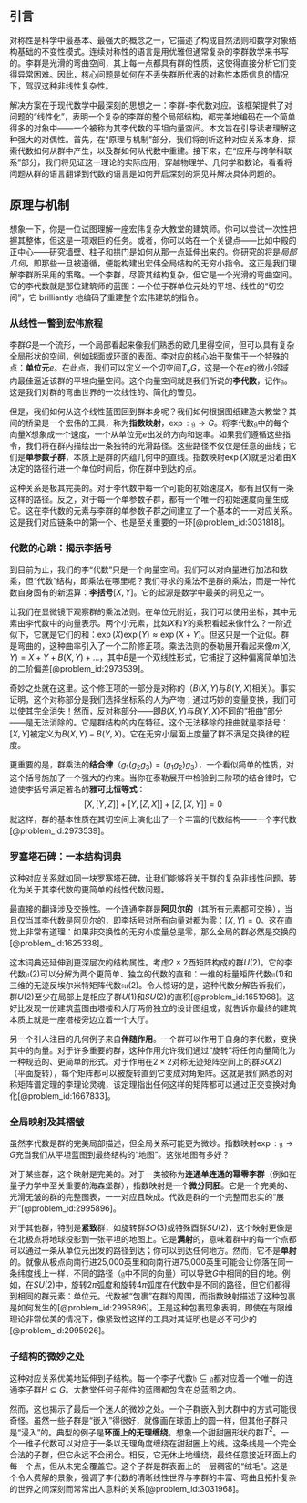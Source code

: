 ## 引言
对称性是科学中最基本、最强大的概念之一，它描述了构成自然法则和数学对象结构基础的不变性模式。连续对称性的语言是用优雅但通常复杂的李群数学来书写的。李群是光滑的弯曲空间，其上每一点都具有群的性质，这使得直接分析它们变得异常困难。因此，核心问题是如何在不丢失群所代表的对称性本质信息的情况下，驾驭这种非线性复杂性。

解决方案在于现代数学中最深刻的思想之一：李群-李代数对应。该框架提供了对问题的“线性化”，表明一个复杂的李群的整个局部结构，都完美地编码在一个简单得多的对象中——一个被称为其李代数的平坦向量空间。本文旨在引导读者理解这种强大的对偶性。首先，在“原理与机制”部分，我们将剖析这种对应关系本身，探索代数如何从群中产生，以及群如何从代数中重建。接下来，在“应用与跨学科联系”部分，我们将见证这一理论的实际应用，穿越物理学、几何学和数论，看看将问题从群的语言翻译到代数的语言是如何开启深刻的洞见并解决具体问题的。

## 原理与机制
想象一下，你是一位试图理解一座宏伟复杂大教堂的建筑师。你可以尝试一次性把握其整体，但这是一项艰巨的任务。或者，你可以站在一个关键点——比如中殿的正中心——研究墙壁、柱子和拱门是如何从那一点延伸出来的。你研究的将是*局部几何*，即那些一旦被遵循，便能构建出宏伟全局结构的无穷小指令。这正是我们理解李群所采用的策略。一个李群，尽管其结构复杂，但它是一个光滑的弯曲空间。它的李代数就是那位建筑师的蓝图：一个位于群单位元处的平坦、线性的“切空间”，它 brilliantly 地编码了重建整个宏伟建筑的指令。

### 从线性一瞥到宏伟旅程

李群$G$是一个流形，一个局部看起来像我们熟悉的欧几里得空间，但可以具有复杂全局形状的空间，例如球面或环面的表面。李对应的核心始于聚焦于一个特殊的点：**单位元**$e$。在此点，我们可以定义一个切空间$T_eG$，这是一个在$e$的微小邻域内最佳逼近该群的平坦向量空间。这个向量空间就是我们所说的**李代数**，记作$\mathfrak{g}$。这是我们对群的弯曲世界的一次线性的、简化的瞥见。

但是，我们如何从这个线性蓝图回到群本身呢？我们如何根据图纸建造大教堂？其间的桥梁是一个宏伟的工具，称为**指数映射**，$\exp: \mathfrak{g} \to G$。将李代数$\mathfrak{g}$中的每个向量$X$想象成一个速度，一个从单位元$e$出发的方向和速率。如果我们遵循这些指令，我们将在群内描绘出一条独特的光滑路径。这些路径不仅仅是任意的曲线；它们是**单参数子群**，本质上是群的内蕴几何中的直线。指数映射$\exp(X)$就是沿着由$X$决定的路径行进一个单位时间后，你在群中到达的点。

这种关系是极其完美的。对于李代数中每一个可能的初始速度$X$，都有且仅有一条这样的路径。反之，对于每一个单参数子群，都有一个唯一的初始速度向量生成它。这在李代数的元素与李群的单参数子群之间建立了一个基本的一一对应关系。这是我们对应链条中的第一个、也是至关重要的一环[@problem_id:3031818]。

### 代数的心跳：揭示李括号

到目前为止，我们的李“代数”只是一个向量空间。我们可以对向量进行加法和数乘，但“代数”结构，即乘法在哪里呢？我们寻求的乘法不是群的乘法，而是一种代数自身固有的新运算：**李括号**$[X, Y]$。它的起源是数学中最美的洞见之一。

让我们在显微镜下观察群的乘法法则。在单位元附近，我们可以使用坐标，其中元素由李代数中的向量表示。两个小元素，比如$X$和$Y$的乘积看起来像什么？一阶近似下，它就是它们的和：$\exp(X)\exp(Y) \approx \exp(X+Y)$。但这只是一个近似。群是弯曲的，这种曲率引入了一个二阶修正项。乘法法则的泰勒展开看起来像$m(X,Y) = X + Y + B(X,Y) + \dots$，其中$B$是一个双线性形式，它捕捉了这种偏离简单加法的二阶偏差[@problem_id:2973539]。

奇妙之处就在这里。这个修正项的一部分是对称的（$B(X,Y)$与$B(Y,X)$相关）。事实证明，这个对称部分是我们选择坐标系的人为产物；通过巧妙的变量变换，我们可以使其完全消失！然而，反对称部分——即$B(X,Y)$与$B(Y,X)$不同的“扭曲”部分——是无法消除的。它是群结构的内在特征。这个无法移除的扭曲就是李括号：$[X,Y]$被定义为$B(X,Y) - B(Y,X)$。它在无穷小层面上度量了群不满足交换律的程度。

更重要的是，群乘法的**结合律**（$g_1(g_2 g_3) = (g_1 g_2)g_3$），一个看似简单的性质，对这个括号施加了一个强大的约束。当你在泰勒展开中检验到三阶项的结合律时，它迫使李括号满足著名的**雅可比恒等式**：
$$[X, [Y,Z]] + [Y, [Z,X]] + [Z, [X,Y]] = 0$$
就这样，群的基本性质在其切空间上演化出了一个丰富的代数结构——一个李代数[@problem_id:2973539]。

### 罗塞塔石碑：一本结构词典

这种对应关系就如同一块罗塞塔石碑，让我们能够将关于群的复杂非线性问题，转化为关于其李代数的更简单的线性代数问题。

最直接的翻译涉及交换性。一个连通李群是**阿贝尔的**（其所有元素都可交换），当且仅当其李代数是阿贝尔的，即李括号对所有向量对都为零：$[X,Y]=0$。这在直觉上非常有道理：如果非交换性的无穷小度量总是零，那么全局的群必然是交换的[@problem_id:1625338]。

这本词典还延伸到更深层次的结构属性。考虑$2\times2$酉矩阵构成的群$U(2)$。它的李代数$\mathfrak{u}(2)$可以分解为两个更简单、独立的代数的直和：一维的标量矩阵代数$\mathfrak{u}(1)$和三维的无迹反埃尔米特矩阵代数$\mathfrak{su}(2)$。令人惊讶的是，这种代数分解告诉我们，群$U(2)$至少在局部上是相应子群$U(1)$和$SU(2)$的直积[@problem_id:1651968]。这好比发现一份建筑蓝图由塔楼和大厅两份独立的设计图组成，就告诉你最终的建筑本质上就是一座塔楼旁边立着一个大厅。

另一个引人注目的几何例子来自**伴随作用**。一个群可以作用于自身的李代数，变换其中的向量。对于许多重要的群，这种作用允许我们通过“旋转”将任何向量简化为一种规范的、更简单的形式。对于作用在$2 \times 2$对称无迹矩阵空间上的群$SO(2)$（平面旋转），每个矩阵都可以被旋转直到它变成对角矩阵。这就是我们熟悉的对称矩阵谱定理的李理论灵魂，该定理指出任何这样的矩阵都可以通过正交变换对角化[@problem_id:1667833]。

### 全局映射及其褶皱

虽然李代数是群的完美局部描述，但全局关系可能更为微妙。指数映射$\exp: \mathfrak{g} \to G$充当我​​们从平坦蓝图到最终结构的“地图”。这张地图有多好？

对于某些群，这个映射是完美的。对于一类被称为**连通单连通的幂零李群**（例如在量子力学中至关重要的海森堡群），指数映射是一个**微分同胚**。它是一个完美的、光滑无皱的群的完整图表，一一对应且映成。代数是群的一个完整而忠实的“展开”[@problem_id:2995896]。

对于其他群，特别是**紧致**群，如旋转群$SO(3)$或特殊酉群$SU(2)$，这个映射更像是在北极点将地球投影到一张平坦的地图上。它是**满射**的，意味着群中的每一个点都可以通过一条从单位元出发的路径到达；你可以到达任何地方。然而，它不是**单射**的。就像从极点向南行进25,000英里和向南行进75,000英里可能会让你落在同一条纬度线上一样，不同的路径（$\mathfrak{g}$中不同的向量）可以导致$G$中相同的目的地。例如，在$SU(2)$中，旋转$2\pi$弧度和旋转$4\pi$弧度在代数中是不同的路径，但它们都得到相同的群元素：单位元。代数被“包裹”在群的周围，而指数映射描述了这种包裹是如何发生的[@problem_id:2995896]。正是这种包裹现象表明，即使在有限维理论非常优美的情况下，像紧致性这样的工具对其证明也是必不可少的[@problem_id:2995926]。

### 子结构的微妙之处

这种对应关系优美地延伸到子结构。每一个李子代数$\mathfrak{h} \subseteq \mathfrak{g}$都对应着一个唯一的连通李子群$H \subseteq G$。大教堂任何子部件的蓝图都包含在总蓝图之内。

然而，这也揭示了最后一个迷人的微妙之处。一个子群嵌入到大群中的方式可能很奇怪。虽然一些子群是“嵌入”得很好，就像画在球面上的圆一样，但其他子群只是“浸入”的。典型的例子是**环面上的无理缠绕**。想象一个甜甜圈形状的群$T^2$。一个一维子代数可以对应于一条以无理角度缠绕在甜甜圈上的线。这条线是一个完全合法的子群，但它永远不会闭合。相反，它无休止地缠绕，最终任意接近环面上的每一个点，但从未完全覆盖它。这个子群是群表面上的一层稠密的“绒毛”。这是一个令人费解的景象，强调了李代数的清晰线性世界与李群的丰富、弯曲且拓扑复杂的世界之间深刻而常常出人意料的关系[@problem_id:3031968]。

